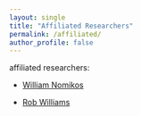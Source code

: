 ```yaml
---
layout: single
title: "Affiliated Researchers"
permalink: /affiliated/
author_profile: false
---
```



affiliated researchers:

- [William Nomikos](https://williamgnomikos.com)

- [Rob Williams](https://jayrobwilliams.com)